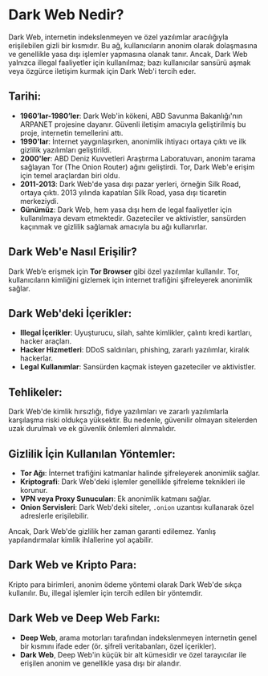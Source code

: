 # Dark Web Nedir?

Dark Web, internetin indekslenmeyen ve özel yazılımlar aracılığıyla erişilebilen gizli bir kısmıdır. Bu ağ, kullanıcıların anonim olarak dolaşmasına ve genellikle yasa dışı işlemler yapmasına olanak tanır. Ancak, Dark Web yalnızca illegal faaliyetler için kullanılmaz; bazı kullanıcılar sansürü aşmak veya özgürce iletişim kurmak için Dark Web'i tercih eder.

## Tarihi:

- **1960’lar-1980’ler**: Dark Web'in kökeni, ABD Savunma Bakanlığı'nın ARPANET projesine dayanır. Güvenli iletişim amacıyla geliştirilmiş bu proje, internetin temellerini attı.
- **1990'lar**: İnternet yaygınlaşırken, anonimlik ihtiyacı ortaya çıktı ve ilk gizlilik yazılımları geliştirildi.
- **2000'ler**: ABD Deniz Kuvvetleri Araştırma Laboratuvarı, anonim tarama sağlayan Tor (The Onion Router) ağını geliştirdi. Tor, Dark Web'e erişim için temel araçlardan biri oldu.
- **2011-2013**: Dark Web'de yasa dışı pazar yerleri, örneğin Silk Road, ortaya çıktı. 2013 yılında kapatılan Silk Road, yasa dışı ticaretin merkeziydi.
- **Günümüz**: Dark Web, hem yasa dışı hem de legal faaliyetler için kullanılmaya devam etmektedir. Gazeteciler ve aktivistler, sansürden kaçınmak ve gizlilik sağlamak amacıyla bu ağı kullanırlar.

## Dark Web'e Nasıl Erişilir?

Dark Web’e erişmek için **Tor Browser** gibi özel yazılımlar kullanılır. Tor, kullanıcıların kimliğini gizlemek için internet trafiğini şifreleyerek anonimlik sağlar.

## Dark Web'deki İçerikler:

- **Illegal İçerikler**: Uyuşturucu, silah, sahte kimlikler, çalıntı kredi kartları, hacker araçları.
- **Hacker Hizmetleri**: DDoS saldırıları, phishing, zararlı yazılımlar, kiralık hackerlar.
- **Legal Kullanımlar**: Sansürden kaçmak isteyen gazeteciler ve aktivistler.

## Tehlikeler:

Dark Web'de kimlik hırsızlığı, fidye yazılımları ve zararlı yazılımlarla karşılaşma riski oldukça yüksektir. Bu nedenle, güvenilir olmayan sitelerden uzak durulmalı ve ek güvenlik önlemleri alınmalıdır.

## Gizlilik İçin Kullanılan Yöntemler:

- **Tor Ağı**: İnternet trafiğini katmanlar halinde şifreleyerek anonimlik sağlar.
- **Kriptografi**: Dark Web'deki işlemler genellikle şifreleme teknikleri ile korunur.
- **VPN veya Proxy Sunucuları**: Ek anonimlik katmanı sağlar.
- **Onion Servisleri**: Dark Web'deki siteler, `.onion` uzantısı kullanarak özel adreslerle erişilebilir.

Ancak, Dark Web'de gizlilik her zaman garanti edilemez. Yanlış yapılandırmalar kimlik ihlallerine yol açabilir.

## Dark Web ve Kripto Para:

Kripto para birimleri, anonim ödeme yöntemi olarak Dark Web'de sıkça kullanılır. Bu, illegal işlemler için tercih edilen bir yöntemdir.

## Dark Web ve Deep Web Farkı:

- **Deep Web**, arama motorları tarafından indekslenmeyen internetin genel bir kısmını ifade eder (ör. şifreli veritabanları, özel içerikler).
- **Dark Web**, Deep Web'in küçük bir alt kümesidir ve özel tarayıcılar ile erişilen anonim ve genellikle yasa dışı bir alandır.
